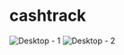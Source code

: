 # cashtrack


![Desktop - 1](https://github.com/abdisamadHussein/cashtrack-app/assets/68864765/330dda34-76fc-4635-8f84-9c3a9c165184)
![Desktop - 2](https://github.com/abdisamadHussein/cashtrack-app/assets/68864765/4643edf4-bc27-4ba0-9b5d-a505fa623cda)
